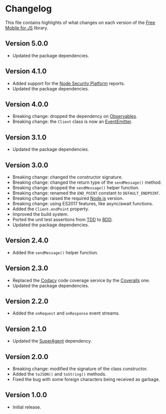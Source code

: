 # Changelog
This file contains highlights of what changes on each version of the [Free Mobile for JS](https://github.com/cedx/free-mobile.js) library.

## Version 5.0.0
- Updated the package dependencies.

## Version 4.1.0
- Added support for the [Node Security Platform](https://nodesecurity.io) reports.
- Updated the package dependencies.

## Version 4.0.0
- Breaking change: dropped the dependency on [Observables](http://reactivex.io/intro.html).
- Breaking change: the `Client` class is now an [EventEmitter](https://nodejs.org/api/events.html#events_class_eventemitter).

## Version 3.1.0
- Updated the package dependencies.

## Version 3.0.0
- Breaking change: changed the constructor signature.
- Breaking change: changed the return type of the `sendMessage()` method.
- Breaking change: dropped the `sendMessage()` helper function.
- Breaking change: renamed the `END_POINT` constant to `DEFAULT_ENDPOINT`.
- Breaking change: raised the required [Node.js](https://nodejs.org) version.
- Breaking change: using ES2017 features, like async/await functions.
- Added the `Client.endPoint` property.
- Improved the build system.
- Ported the unit test assertions from [TDD](https://en.wikipedia.org/wiki/Test-driven_development) to [BDD](https://en.wikipedia.org/wiki/Behavior-driven_development).
- Updated the package dependencies.

## Version 2.4.0
- Added the `sendMessage()` helper function.

## Version 2.3.0
- Replaced the [Codacy](https://www.codacy.com) code coverage service by the [Coveralls](https://coveralls.io) one.
- Updated the package dependencies.

## Version 2.2.0
- Added the `onRequest` and `onResponse` event streams.

## Version 2.1.0
- Updated the [SuperAgent](https://visionmedia.github.io/superagent) dependency.

## Version 2.0.0
- Breaking change: modified the signature of the class constructor.
- Added the `toJSON()` and `toString()` methods.
- Fixed the bug with some foreign characters being received as garbage.

## Version 1.0.0
- Initial release.
